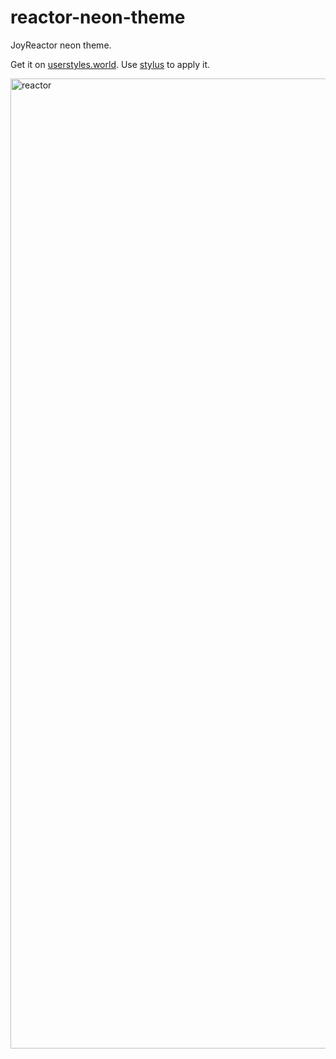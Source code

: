 # reactor-neon-theme

JoyReactor neon theme.

Get it on [userstyles.world](https://userstyles.world/style/345/reactor-neon).
Use [stylus](https://github.com/openstyles/stylus) to apply it.

<img width="1552" alt="reactor" src="https://user-images.githubusercontent.com/53379023/126348895-859cf39d-22d8-4c21-95ae-1f2cd9a96d09.png">
